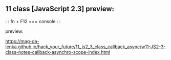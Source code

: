## 11 class [JavaScript 2.3] preview:

: : fn + F12 === console : : 

preview: 

https://mag-da-lenka.github.io/hack_your_future/11_js2_3_class_callback_async/w11-JS2-3-class-notes-callback-asynchro-scope-index.html